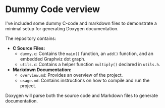 # Dummy Code verview

I've included some dummy C-code and markdown files to demonstrate a minimal setup for generating Doxygen documentation.

The repository contains:
- **C Source Files:**  
  - `dummy.c`: Contains the `main()` function, an `add()` function, and an embedded Graphviz dot graph.
  - `utils.c`: Contains a helper function `multiply()` declared in `utils.h`.
- **Markdown Documentation:**  
  - `overview.md`: Provides an overview of the project.
  - `usage.md`: Contains instructions on how to compile and run the project.

Doxygen will parse both the source code and Markdown files to generate documentation.
